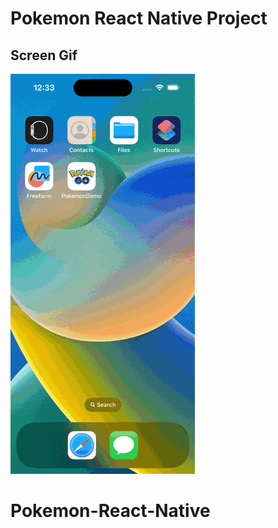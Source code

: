 # Pokemon React Native Project


## Screen Gif
![HeroCarousel App Demo](PokemonDemo.gif)
# Pokemon-React-Native
